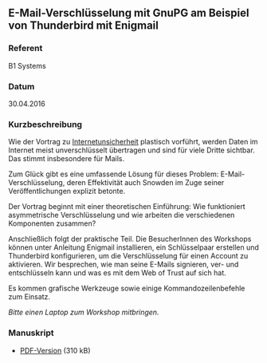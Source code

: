 ## E-Mail-Verschlüsselung mit GnuPG am Beispiel von Thunderbird mit Enigmail

### Referent
B1 Systems

### Datum
30.04.2016

### Kurzbeschreibung
Wie der Vortrag zu
[Internetunsicherheit](/Angebote/Vortraege/2016-04-30-Welche_Daten_verschickt_mein_Browser/)
plastisch vorführt, werden Daten im Internet meist unverschlüsselt übertragen
und sind für viele Dritte sichtbar.  Das stimmt insbesondere für Mails.

Zum Glück gibt es eine umfassende Lösung für dieses Problem:
E-Mail-Verschlüsselung, deren Effektivität auch Snowden im Zuge seiner
Veröffentlichungen explizit betonte.

Der Vortrag beginnt mit einer theoretischen Einführung: Wie funktioniert
asymmetrische Verschlüsselung und wie arbeiten die verschiedenen Komponenten
zusammen?

Anschließlich folgt der praktische Teil. Die BesucherInnen des Workshops können
unter Anleitung Enigmail installieren, ein Schlüsselpaar erstellen und
Thunderbird konfigurieren, um die Verschlüsselung für einen Account zu
aktivieren. Wir besprechen, wie man seine E-Mails signieren, ver- und
entschlüsseln kann und was es mit dem Web of Trust auf sich hat.

Es kommen grafische Werkzeuge sowie einige Kommandozeilenbefehle zum Einsatz.

_Bitte einen Laptop zum Workshop mitbringen._


### Manuskript

* [PDF-Version](/download/Vortraege/lit2016-email-verschluesselung.pdf) (310 kB)
